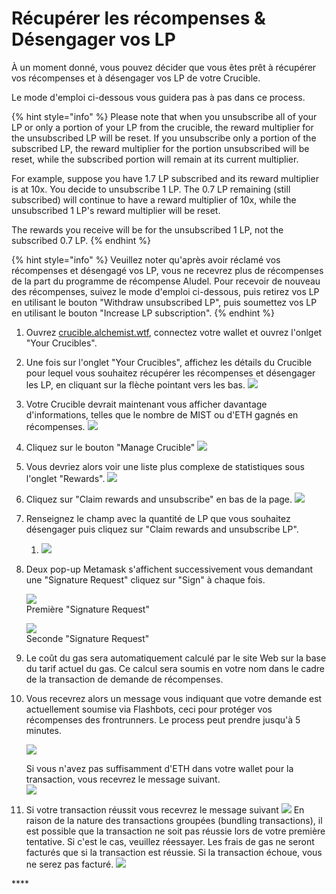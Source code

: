 # Récupérer les récompenses & Désengager vos LP

À un moment donné, vous pouvez décider que vous êtes prêt à récupérer vos récompenses et à désengager vos LP de votre Crucible.

Le mode d'emploi ci-dessous vous guidera pas à pas dans ce process. 

{% hint style="info" %}
Please note that when you unsubscribe all of your LP or only a portion of your LP from the crucible, the reward multiplier for the unsubscribed LP will be reset.  If you unsubscribe only a portion of the subscribed LP, the reward multiplier for the portion unsubscribed will be reset, while the subscribed portion will remain at its current multiplier.

For example, suppose you have 1.7 LP subscribed and its reward multiplier is at 10x. You decide to unsubscribe 1 LP. The 0.7 LP remaining \(still subscribed\) will continue to have a reward multiplier of 10x, while the unsubscribed 1 LP's reward multiplier will be reset. 

The rewards you receive will be for the unsubscribed 1 LP, not the subscribed 0.7 LP.
{% endhint %}

{% hint style="info" %}
Veuillez noter qu'après avoir réclamé vos récompenses et désengagé vos LP, vous ne recevrez plus de récompenses de la part du programme de récompense Aludel. Pour recevoir de nouveau des récompenses, suivez le mode d'emploi ci-dessous, puis retirez vos LP en utilisant le bouton "Withdraw unsubscribed LP", puis soumettez vos LP en utilisant le bouton "Increase LP subscription".
{% endhint %}

1. Ouvrez [crucible.alchemist.wtf](https://crucible.alchemist.wtf/), connectez votre wallet et ouvrez l'onlget "Your Crucibles".
2. Une fois sur l'onglet "Your Crucibles", affichez les détails du Crucible pour lequel vous souhaitez récupérer les récompenses et désengager les LP, en cliquant sur la flèche pointant vers les bas. ![](../../.gitbook/assets/screenshot-2021-05-07-at-12.50.58.png) 
3. Votre Crucible devrait maintenant vous afficher davantage d'informations, telles que le nombre de MIST ou d'ETH gagnés en récompenses. ![](../../.gitbook/assets/screenshot-2021-05-07-at-12.50.42.png) 
4. Cliquez sur le bouton "Manage Crucible" ![](../../.gitbook/assets/screenshot-2021-05-07-at-12.51.04.png) 
5. Vous devriez alors voir une liste plus complexe de statistiques sous l'onglet "Rewards".  ![](../../.gitbook/assets/screenshot-2021-05-07-at-12.51.22.png) 
6. Cliquez sur "Claim rewards and unsubscribe" en bas de la page. ![](../../.gitbook/assets/screenshot-2021-05-07-at-13.05.52.png) 
7. Renseignez le champ avec la quantité de LP que vous souhaitez désengager puis cliquez sur "Claim rewards and unsubscribe LP".  


   1. ![](../../.gitbook/assets/1.png)

 

8. Deux pop-up Metamask s'affichent successivement vous demandant une "Signature Request" cliquez sur "Sign" à chaque fois.  


   ![](../../.gitbook/assets/2%20%282%29%20%282%29%20%281%29.png)   
   Première "Signature Request"

  



   ![](../../.gitbook/assets/3%20%281%29%20%285%29%20%281%29%20%284%29.png)  
   Seconde "Signature Request"

  

9. Le coût du gas sera automatiquement calculé par le site Web sur la base du tarif actuel du gas. Ce calcul sera soumis en votre nom dans le cadre de la transaction de demande de récompenses.

10. Vous recevrez alors un message vous indiquant que votre demande est actuellement soumise via Flashbots, ceci pour protéger vos récompenses des frontrunners. Le process peut prendre jusqu'à 5 minutes.

    ![](../../.gitbook/assets/4%20%281%29%20%282%29.png)  
  
    Si vous n'avez pas suffisamment d'ETH dans votre wallet pour la transaction, vous recevrez le message suivant.  
    ![](../../.gitbook/assets/edlin%20%281%29.png)  

11. Si votre transaction réussit vous recevrez le message suivant ![](../../.gitbook/assets/6.png)  En raison de la nature des transactions groupées \(bundling transactions\), il est possible que la transaction ne soit pas réussie lors de votre première tentative. Si c'est le cas, veuillez réessayer. Les frais de gas ne seront facturés que si la transaction est réussie. Si la transaction échoue, vous ne serez pas facturé. ![](../../.gitbook/assets/7%20%281%29.png)

\*\*\*\*

